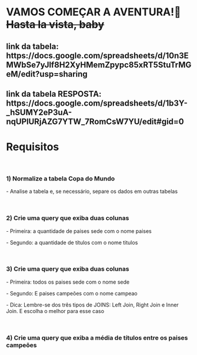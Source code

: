 <h1>VAMOS COMEÇAR A AVENTURA!🚀 <s>Hasta la vista, baby</s></h1>
<h2>link da tabela: https://docs.google.com/spreadsheets/d/10n3EMWbSe7yJlf8H2XyHMemZpypc85xRT5StuTrMGeM/edit?usp=sharing </h2>
<h2>link da tabela RESPOSTA: https://docs.google.com/spreadsheets/d/1b3Y-_hSUMY2eP3uA-nqUPlURjAZG7YTW_7RomCsW7YU/edit#gid=0 </h2>
<h1>Requisitos</h1>
<br>
<div>
<h3>1) Normalize a tabela Copa do Mundo</h3>
<p> - Analise a tabela e, se necessário, separe os dados em outras tabelas</p>
</div>
<br>
<h3>2) Crie uma query que exiba duas colunas</h3>
<p>- Primeira: a quantidade de paises sede com o nome paises </p>
<p> - Segundo: a quantidade de títulos com o nome titulos</p>
<br>
<div>
<h3>3) Crie uma query que exiba duas colunas</h3>
<p>- Primeira: todos os paises sede com o nome sede </p>
<p>- Segundo: E paises campeões com o nome campeao </p>
<p>- Dica: Lembre-se dos três tipos de JOINS: Left Join, Right Join e Inner Join. E escolha o melhor para esse caso </p>
</div>
<br>
<h3>4) Crie uma query que exiba a média de títulos entre os paises campeões</h3>
</div>
<br>
